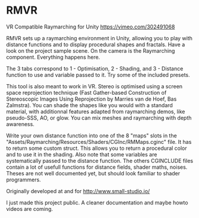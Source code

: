 # RMVR
VR Compatible Raymarching for Unity
https://vimeo.com/302491068

RMVR sets up a raymarching environment in Unity, allowing you to play with distance functions and to display procedural shapes and fractals.
Have a look on the project sample scene. On the camera is the Raymarching component. Everything happens here.

The 3 tabs correspond to 1 - Optimisation, 2 - Shading, and 3 - Distance function to use and variable passed to it. Try some of the included 
presets.

This tool is also meant to work in VR. Stereo is optimised using a screen space reprojection technique (Fast Gather-based Construction of Stereoscopic Images Using Reprojection by Marries van de Hoef, Bas Zalmstra).
You can shade the shapes like you would with a standard material, with additionnal features adapted from raymarching demos, like pseudo-SSS, 
AO, or glow. You can mix meshes and raymarching with depth awareness.

Write your own distance function into one of the 8 "maps" slots in the "Assets/Raymarching/Resources/Shaders/CGInc/RMMaps.cginc" file.
It has to return some custom struct. This allows you to return a procedural color and to use it in the shading. Also note that some variables
are systematically passed to the distance function.
The others CGINCLUDE files contain a lot of usefull functions for distance fields, shader maths, noises.
Theses are not well documented yet, but should look familiar to shader programmers.

Originally developed at and for http://www.small-studio.io/

I just made this project public. A cleaner documentation and maybe howto videos are coming.
